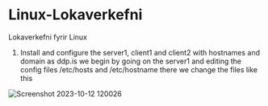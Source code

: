 # Linux-Lokaverkefni
Lokaverkefni fyrir Linux

1. Install and configure the server1, client1 and client2 with hostnames and domain as ddp.is
we begin by going on the server1 and editing the config files  /etc/hosts and /etc/hostname  there we change the files like this

![Screenshot 2023-10-12 120026](https://github.com/Domald-d/Linux-Lokaverkefni/assets/78101890/662a2d6c-4c1d-42d2-b26c-e0c2506b862e)
